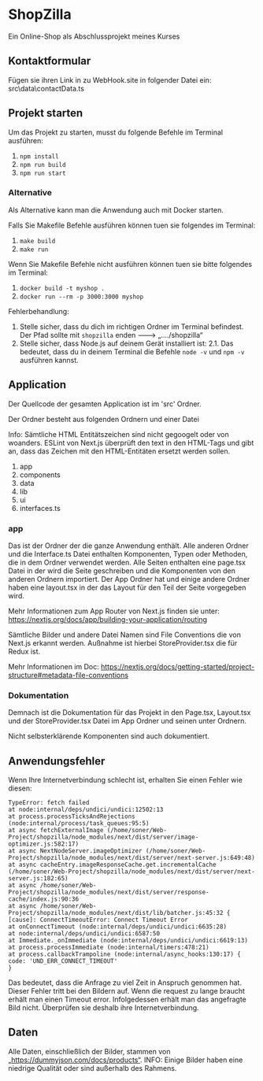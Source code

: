 # ShopZilla

Ein Online-Shop als Abschlussprojekt meines Kurses

## Kontaktformular

Fügen sie ihren Link in zu WebHook.site in folgender
Datei ein: src\data\contactData.ts

## Projekt starten

Um das Projekt zu starten, musst du folgende Befehle im Terminal ausführen:

1. `npm install`
2. `npm run build`
3. `npm run start`

### Alternative

Als Alternative kann man die Anwendung auch mit Docker starten.

Falls Sie Makefile Befehle ausführen können tuen sie folgendes im Terminal:

1. `make build`
2. `make run`

Wenn Sie Makefile Befehle nicht ausführen können tuen sie bitte folgendes im Terminal:

1. `docker build -t myshop .`
2. `docker run --rm -p 3000:3000 myshop`

Fehlerbehandlung:

1. Stelle sicher, dass du dich im richtigen Ordner im Terminal befindest. Der Pfad sollte mit `shopzilla` enden ---> „..../shopzilla“
2. Stelle sicher, dass Node.js auf deinem Gerät installiert ist:
   2.1. Das bedeutet, dass du in deinem Terminal die Befehle `node -v` und `npm -v` ausführen kannst.

## Application

Der Quellcode der gesamten Application ist im 'src' Ordner.

Der Ordner besteht aus folgenden Ordnern und einer Datei

Info: Sämtliche HTML Entitätszeichen sind nicht gegoogelt oder von woanders. ESLint von Next.js
überprüft den text in den HTML-Tags und gibt an, dass das Zeichen mit den HTML-Entitäten ersetzt werden sollen.

1. app
2. components
3. data
4. lib
5. ui
6. interfaces.ts

### app

Das ist der Ordner der die ganze Anwendung enthält. Alle anderen Ordner und die Interface.ts Datei enthalten Komponenten, Typen oder Methoden, die in dem Ordner verwendet werden.
Alle Seiten enthalten eine page.tsx Datei in der wird die Seite geschreiben und die Komponenten von den anderen Ordnern importiert. Der App Ordner hat und einige andere Ordner haben eine layout.tsx in der das Layout für den Teil der Seite vorgegeben wird.

Mehr Informationen zum App Router von Next.js finden sie unter: https://nextjs.org/docs/app/building-your-application/routing

Sämtliche Bilder und andere Datei Namen sind File Conventions die von Next.js erkannt werden. Außnahme ist hierbei StoreProvider.tsx die für Redux ist.

Mehr Informationen im Doc: https://nextjs.org/docs/getting-started/project-structure#metadata-file-conventions

### Dokumentation

Demnach ist die Dokumentation für das Projekt in den Page.tsx, Layout.tsx und der StoreProvider.tsx Datei im App Ordner und seinen unter Ordnern.

Nicht selbsterklärende Komponenten sind auch dokumentiert.

## Anwendungsfehler

Wenn Ihre Internetverbindung schlecht ist, erhalten Sie einen Fehler wie diesen:

```
TypeError: fetch failed
at node:internal/deps/undici/undici:12502:13
at process.processTicksAndRejections (node:internal/process/task_queues:95:5)
at async fetchExternalImage (/home/soner/Web-Project/shopzilla/node_modules/next/dist/server/image-optimizer.js:582:17)
at async NextNodeServer.imageOptimizer (/home/soner/Web-Project/shopzilla/node_modules/next/dist/server/next-server.js:649:48)
at async cacheEntry.imageResponseCache.get.incrementalCache (/home/soner/Web-Project/shopzilla/node_modules/next/dist/server/next-server.js:182:65)
at async /home/soner/Web-Project/shopzilla/node_modules/next/dist/server/response-cache/index.js:90:36
at async /home/soner/Web-Project/shopzilla/node_modules/next/dist/lib/batcher.js:45:32 {
[cause]: ConnectTimeoutError: Connect Timeout Error
at onConnectTimeout (node:internal/deps/undici/undici:6635:28)
at node:internal/deps/undici/undici:6587:50
at Immediate._onImmediate (node:internal/deps/undici/undici:6619:13)
at process.processImmediate (node:internal/timers:478:21)
at process.callbackTrampoline (node:internal/async_hooks:130:17) {
code: 'UND_ERR_CONNECT_TIMEOUT'
}
```

Das bedeutet, dass die Anfrage zu viel Zeit in Anspruch genommen hat. Dieser Fehler tritt bei den Bildern auf. Wenn die request zu lange braucht erhält man einen Timeout error. Infolgedessen erhält man das angefragte Bild nicht. Überprüfen sie deshalb ihre Internetverbindung.

## Daten

Alle Daten, einschließlich der Bilder, stammen von „https://dummyjson.com/docs/products“.
INFO: Einige Bilder haben eine niedrige Qualität oder sind außerhalb des Rahmens.
